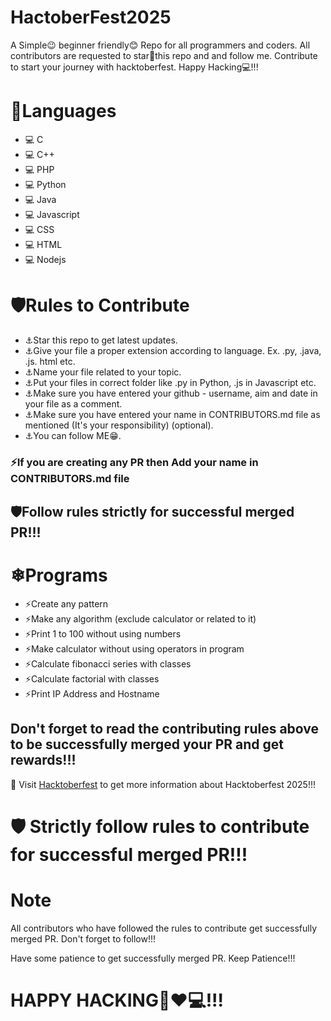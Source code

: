 # HactoberFest2025
A Simple😉 beginner friendly😊 Repo for all programmers and coders. All contributors are requested to star🌟this repo and and follow me.  Contribute to start your journey with hacktoberfest. Happy Hacking💻!!!
# 🌟Languages
- 💻 C
- 💻 C++
- 💻 PHP
- 💻 Python
- 💻 Java
- 💻 Javascript
- 💻 CSS
- 💻 HTML
- 💻 Nodejs


# 🛡Rules to Contribute
- ⚓Star this repo to get latest updates.
- ⚓Give your file a proper extension according to language. Ex. .py, .java, .js. html etc.
- ⚓Name your file related to your topic.
- ⚓Put your files in correct folder like .py in Python, .js in Javascript etc.
- ⚓Make sure you have entered your github - username, aim and date in your file as a comment.
- ⚓Make sure you have entered your name in CONTRIBUTORS.md file as mentioned (It's your responsibility) (optional).
- ⚓You can follow ME😁.




### ⚡If you are creating any PR then Add your name in CONTRIBUTORS.md file 

## 🛡Follow rules strictly for successful merged PR!!!

# ❄Programs
- ⚡Create any pattern
- ⚡Make any algorithm (exclude calculator or related to it)
- ⚡Print 1 to 100 without using numbers
- ⚡Make calculator without using operators in program
- ⚡Calculate fibonacci series with classes
- ⚡Calculate factorial with classes
- ⚡Print IP Address and Hostname


## Don't forget to read the contributing rules above to be successfully merged your PR and get rewards!!!

🏹 Visit <a href="[https://hacktoberfest.com/](https://hacktoberfest.com/)" target="_blank">Hacktoberfest</a> to get more information about Hacktoberfest 2025!!!



# 🛡 Strictly follow rules to contribute for successful merged PR!!!

# Note
All contributors who have followed the rules to contribute get successfully merged PR. Don't forget to follow!!! 

Have some patience to get successfully merged PR. Keep Patience!!! 

# HAPPY HACKING🤞❤💻!!!
